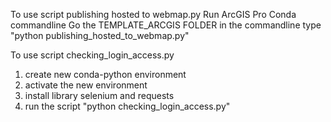 To use script publishing hosted to webmap.py
Run ArcGIS Pro Conda commandline
Go the TEMPLATE_ARCGIS FOLDER in the commandline
type "python publishing_hosted_to_webmap.py"


To use script checking_login_access.py
1. create new conda-python environment
2. activate the new environment
3. install library selenium and requests
4. run the script "python checking_login_access.py"
